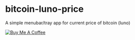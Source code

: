 # bitcoin-luno-price
A simple menubar/tray app for current price of bitcoin (luno)


<a href="https://www.buymeacoffee.com/9itd16a" target="_blank"><img src="https://www.buymeacoffee.com/assets/img/custom_images/orange_img.png" alt="Buy Me A Coffee" style="height: auto !important;width: auto !important;" ></a>

